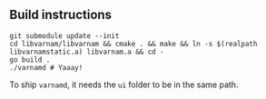 ## Build instructions

```
git submodule update --init
cd libvarnam/libvarnam && cmake . && make && ln -s $(realpath libvarnamstatic.a) libvarnam.a && cd -
go build .
./varnamd # Yaaay!
```

To ship `varnamd`, it needs the `ui` folder to be in the same path.